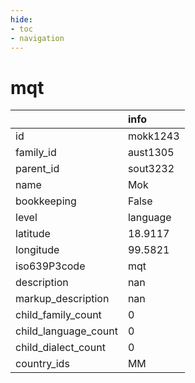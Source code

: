 ```yaml
---
hide:
- toc
- navigation
---
```

# mqt
|                      | info     |
|:---------------------|:---------|
| id                   | mokk1243 |
| family_id            | aust1305 |
| parent_id            | sout3232 |
| name                 | Mok      |
| bookkeeping          | False    |
| level                | language |
| latitude             | 18.9117  |
| longitude            | 99.5821  |
| iso639P3code         | mqt      |
| description          | nan      |
| markup_description   | nan      |
| child_family_count   | 0        |
| child_language_count | 0        |
| child_dialect_count  | 0        |
| country_ids          | MM       |